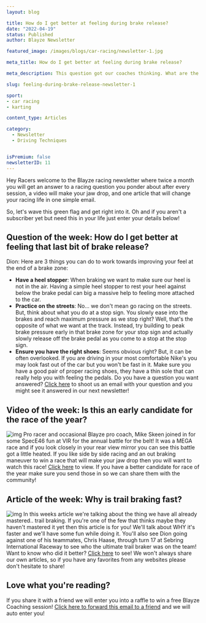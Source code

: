 ```yaml
---
layout: blog

title: How do I get better at feeling during brake release?
date: "2022-04-19"
status: Published
author: Blayze Newsletter

featured_image: /images/blogs/car-racing/newsletter-1.jpg

meta_title: How do I get better at feeling during brake release?

meta_description: This question got our coaches thinking. What are the elements that helps racecar drivers develop better feel during the brake release phase of the braking zone.

slug: feeling-during-brake-release-newsletter-1

sport:
- car racing
- karting

content_type: Articles

category:
  - Newsletter
  - Driving Techniques


isPremium: false
newsletterID: 11
---
```


Hey Racers welcome to the Blayze racing newsletter where twice a month you will get an answer to a racing question you ponder about after every session, a video will make your jaw drop, and one article that will change your racing life in one simple email. 

So, let's wave this green flag and get right into it.  Oh and if you aren't a subscriber yet but need this in your life just enter your details below!

<div class="_form_11"></div>

## Question of the week: How do I get better at feeling that last bit of brake release?

Dion: Here are 3 things you can do to work towards improving your feel at the end of a brake zone:

- **Have a heel stopper**:  When braking we want to make sure our heel is not in the air. Having a simple heel stopper to rest your heel against below the brake pedal can big a massive help to feeling more attached to the car.
- **Practice on the streets**: No... we don't mean go racing on the streets.  But, think about what you do at a stop sign.  You slowly ease into the brakes and reach maximum pressure as we stop right?  Well, that's the opposite of what we want at the track.  Instead, try building to peak brake pressure early in that brake zone for your stop sign and actually slowly release off the brake pedal as you come to a stop at the stop sign.
- **Ensure you have the right shoes**:  Seems obvious right?  But, it can be often overlooked.  If you are driving in your most comfortable Nike's you may look fast out of the car but you won't be fast in it.  Make sure you have a good pair of proper racing shoes, they have a thin sole that can really help you with feeling the pedals.   Do you have a question you want answered?  [Click here](mailto:newsletter@blayze.io) to shoot us an email with your question and you might see it answered in our next newsletter!

## Video of the week: Is this an early candidate for the race of the year?

![img](https://blayze.io/assets/images/blogs/car-racing/newsletter-01.jpg)
Pro racer and occasional Blayze pro coach, Mike Skeen joined in for some SpecE46 fun at VIR for the annual battle for the belt!  It was a MEGA race and if you look closely in your rear view mirror you can see this battle got a little heated.  If you like side by side racing and an out braking maneuver to win a race that will make your jaw drop then you will want to watch this race! [Click here](https://racers360.lt.acemlna.com/Prod/link-tracker?notrack=1&notrack=1&redirectUrl=aHR0cHMlM0ElMkYlMkZ3d3cueW91dHViZS5jb20lMkZ3YXRjaCUzRnYlM0RmVHlTdUZBS0JlZyUyNnQlM0QzMDNzJTI2dXRtX3NvdXJjZSUzREFjdGl2ZUNhbXBhaWduJTI2dXRtX21lZGl1bSUzRGVtYWlsJTI2dXRtX2NvbnRlbnQlM0QlMjVGMCUyNTlGJTI1OEYlMjU4RSUyQklzJTJCdGhpcyUyQmFuJTJCZWFybHklMkJjYW5kaWRhdGUlMkJmb3IlMkJyYWNlJTJCb2YlMkJ0aGUlMkJ5ZWFyJTI1M0YlMjZ1dG1fY2FtcGFpZ24lM0RjYXItcmFjaW5nLW5ld3NsZXR0ZXItYXByaWwtMTE=&sig=69UcLVuwv2pDfnDapdRAJB3NkZtzWmtnQNVLKt1ooZey&iat=1650390647&a=\|\|799478371\|\|&account=racers360.activehosted.com&email=LRRV6glqIfcVPcYsJBrMHi%2FZD%2BmsUFpJrc5fHf6IoVE%3D&s=bad97c655476f96a390a72c05a742011&i=1077A1096A3A6218) to view.  If you have a better candidate for race of the year make sure you send those in so we can share them with the community!

## Article of the week: Why is trail braking fast?

![img](https://blayze.io/assets/images/blogs/car-racing/newsletter-02.jpg)
In this weeks article we're talking about the thing we have all already mastered.. trail braking.  If you're one of the few that thinks maybe they haven't mastered it yet then this article is for you!  We'll talk about WHY it's faster and we'll have some fun while doing it.  You'll also see Dion going against one of his teammates, Chris Haase, through turn 17 at Sebring International Raceway to see who the ultimate trail braker was on the team!  Want to know who did it better?  [Click here](https://racers360.lt.acemlna.com/Prod/link-tracker?notrack=1&notrack=1&redirectUrl=aHR0cHMlM0ElMkYlMkZibGF5emUuaW8lMkZibG9nJTJGd2h5LWlzLXRyYWlsLWJyYWtpbmctZmFzdCUzRnV0bV9zb3VyY2UlM0RBY3RpdmVDYW1wYWlnbiUyNnV0bV9tZWRpdW0lM0RlbWFpbCUyNnV0bV9jb250ZW50JTNEJTI1RjAlMjU5RiUyNThGJTI1OEUlMkJJcyUyQnRoaXMlMkJhbiUyQmVhcmx5JTJCY2FuZGlkYXRlJTJCZm9yJTJCcmFjZSUyQm9mJTJCdGhlJTJCeWVhciUyNTNGJTI2dXRtX2NhbXBhaWduJTNEY2FyLXJhY2luZy1uZXdzbGV0dGVyLWFwcmlsLTEx&sig=CaCBC2v2MbbprMLS3om3oxH7SxNqRm6VJYrHUM936pVL&iat=1650390647&a=\|\|799478371\|\|&account=racers360.activehosted.com&email=LRRV6glqIfcVPcYsJBrMHi%2FZD%2BmsUFpJrc5fHf6IoVE%3D&s=bad97c655476f96a390a72c05a742011&i=1077A1096A3A6219) to see! We won't always share our own articles, so if you have any favorites from any websites please don't hesitate to share!

## Love what you're reading?

If you share it with a friend we will enter you into a raffle to win a free Blayze Coaching session!  [Click here to forward this email to a friend](https://racers360.lt.acemlna.com/Prod/link-tracker?notrack=1&notrack=1&redirectUrl=aHR0cHMlM0ElMkYlMkZyYWNlcnMzNjAuYWN0aXZlaG9zdGVkLmNvbSUyRnBfZi5waHAlM0ZubCUzRDMlMjZjJTNEMTA3NyUyNm0lM0QxMDk2JTI2cyUzRGJhZDk3YzY1NTQ3NmY5NmEzOTBhNzJjMDVhNzQyMDExJTI2dXRtX3NvdXJjZSUzREFjdGl2ZUNhbXBhaWduJTI2dXRtX21lZGl1bSUzRGVtYWlsJTI2dXRtX2NvbnRlbnQlM0QlMjVGMCUyNTlGJTI1OEYlMjU4RSUyQklzJTJCdGhpcyUyQmFuJTJCZWFybHklMkJjYW5kaWRhdGUlMkJmb3IlMkJyYWNlJTJCb2YlMkJ0aGUlMkJ5ZWFyJTI1M0YlMjZ1dG1fY2FtcGFpZ24lM0RjYXItcmFjaW5nLW5ld3NsZXR0ZXItYXByaWwtMTE=&sig=64CtJ7nmc1fnAZ9ZwV9GZThxpDPDy48b7QVsJ25mwKEb&iat=1650390647&a=\|\|799478371\|\|&account=racers360.activehosted.com&email=LRRV6glqIfcVPcYsJBrMHi%2FZD%2BmsUFpJrc5fHf6IoVE%3D&s=bad97c655476f96a390a72c05a742011&i=1077A1096A3A6220) and we will auto enter you!